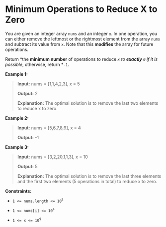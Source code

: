 # Minimum Operations to Reduce X to Zero

You are given an integer array <code>nums</code> and an integer <code>x</code>. In one operation, you can either remove the leftmost or the rightmost element from the array <code>nums</code> and subtract its value from <code>x</code>. Note that this **modifies** the array for future operations.

Return *the **minimum number** of operations to reduce *<code>x</code> *to **exactly*** <code>0</code> *if it is possible**, otherwise, return *<code>-1</code>.


**Example 1:**
>
> **Input:** nums = [1,1,4,2,3], x = 5
>
> **Output:** 2
>
> **Explanation:** The optimal solution is to remove the last two elements to reduce x to zero.

**Example 2:**
>
> **Input:** nums = [5,6,7,8,9], x = 4
>
> **Output:** -1

**Example 3:**
>
> **Input:** nums = [3,2,20,1,1,3], x = 10
>
> **Output:** 5
>
> **Explanation:** The optimal solution is to remove the last three elements and the first two elements (5 operations in total) to reduce x to zero.


**Constraints:**

- <code>1 &lt;= nums.length &lt;= 10<sup>5</sup></code>

- <code>1 &lt;= nums[i] &lt;= 10<sup>4</sup></code>

- <code>1 &lt;= x &lt;= 10<sup>9</sup></code>
